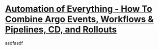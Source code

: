 # [Automation of Everything - How To Combine Argo Events, Workflows & Pipelines, CD, and Rollouts](https://youtu.be/XNXJtxkUKeY)

asdfasdf
